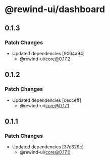 # @rewind-ui/dashboard

## 0.1.3

### Patch Changes

- Updated dependencies [9064a94]
  - @rewind-ui/core@0.17.2

## 0.1.2

### Patch Changes

- Updated dependencies [cecceff]
  - @rewind-ui/core@0.17.1

## 0.1.1

### Patch Changes

- Updated dependencies [37e329c]
  - @rewind-ui/core@0.17.0
